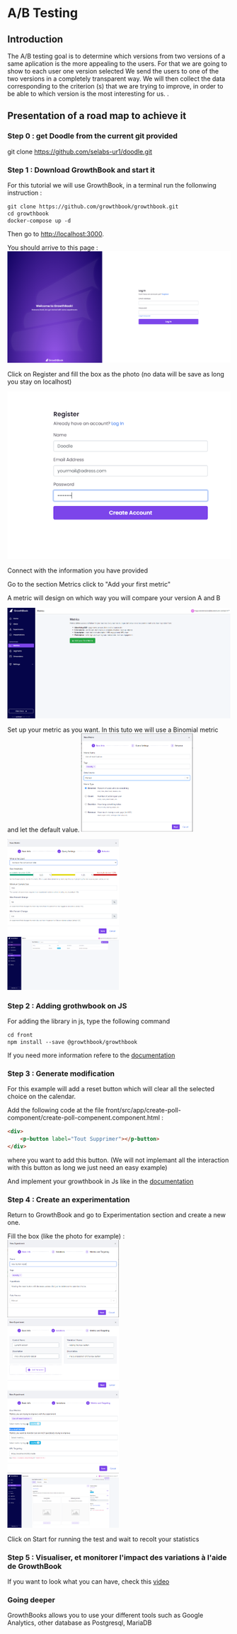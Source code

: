 # A/B Testing 

## Introduction

The A/B testing goal is to determine which versions from two versions of a same aplication is the more appealing to the users.
For that we are going to show to each user one version selected
We send the users to one of the two versions in a completely transparent way.
We will then collect the data corresponding to the criterion (s) that we are trying to improve, in order to be able to which version is the most interesting for us.
.

## Presentation of a road map to achieve it

### Step 0 : get Doodle from the current git provided
git clone https://github.com/selabs-ur1/doodle.git

### Step 1 : Download GrowthBook and start it
For this tutorial we will use GrowthBook, in a terminal run the follonwing instruction : 

```
git clone https://github.com/growthbook/growthbook.git
cd growthbook
docker-compose up -d
```

Then go to [http://localhost:3000](localhost:3000). 

You should arrive to this page : ![Alt Image text](front/src/assets/etape1.PNG "Start menu")

Click on Register and fill the box as the photo (no data will be save as long you stay on localhost)

![Alt Image text](front/src/assets/etape-register.PNG "Start menu")

Connect with the information you have provided

Go to the section Metrics click to "Add your first metric"

A metric will design on which way you will compare your version A and B

![Alt Image text](front/src/assets/new_metric.PNG "new metric")

Set up your metric as you want. In this tuto we will use a Binomial metric and let the default value.
<img src="front/src/assets/new-metric2.PNG" width="50%" height="50%">



<img src="front/src/assets/new-metric3.PNG" width="50%" height="50%">

<img src="front/src/assets/new-metric4.PNG" width="50%" height="50%">



### Step 2 : Adding grothwbook on JS

For adding the library in js, type the following command 

```
cd front
npm install --save @growthbook/growthbook
```

If you need more information refere to the [documentation](https://docs.growthbook.io/lib/js)


### Step 3 : Generate modification


For this example will add a reset button which will clear all the selected choice on the calendar. 

Add the following code at the file front/src/app/create-poll-component/create-poll-compenent.component.html : 
```HTML
<div>
	<p-button label="Tout Supprimer"></p-button>
</div>
```
where you want to add this button. (We will not implemant all the interaction with this button as long we just need an easy example)

And implement your growthbook in Js like in the [documentation](https://docs.growthbook.io/lib/js)

### Step 4 : Create an experimentation

Return to GrowthBook and go to Experimentation section and create a new one. 

Fill the box (like the photo for example) :
<img src="front/src/assets/new-experiment.PNG" width="50%" height="50%">
<img src="front/src/assets/new-experiment1.PNG" width="50%" height="50%">
<img src="front/src/assets/new-experiment2.PNG" width="50%" height="50%">
<img src="front/src/assets/new-experiment3.PNG" width="50%" height="50%">

Click on Start for running the test and wait to recolt your statistics

### Step 5 : Visualiser, et monitorer l'impact des variations à l'aide de GrowthBook
If you want to look what you can have, check this [video](https://www.youtube.com/watch?v=NCIEe1me9oE)


### Going deeper

GrowthBooks allows you to use your different tools such as Google Analytics, other database as Postgresql, MariaDB
